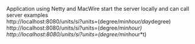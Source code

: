 Application using Netty and MacWire
start the server locally and can call server
examples  
http://localhost:8080/units/si?units=(degree/min*hour/day*degree)
http://localhost:8080/units/si?units=(degree/min*hour)
http://localhost:8080/units/si?units=(degree/min*hour*t)
